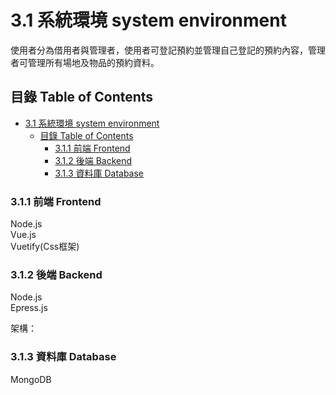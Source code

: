# 3.1 系統環境 system environment
使用者分為借用者與管理者，使用者可登記預約並管理自己登記的預約內容，管理者可管理所有場地及物品的預約資料。  

## 目錄 Table of Contents
- [3.1 系統環境 system environment](#31-系統環境-system-environment)
  - [目錄 Table of Contents](#目錄-table-of-contents)
    - [3.1.1 前端 Frontend](#311-前端-frontend)
    - [3.1.2 後端 Backend](#312-後端-backend)
    - [3.1.3 資料庫 Database](#313-資料庫-database)

### 3.1.1 前端 Frontend
Node.js  
Vue.js  
Vuetify(Css框架)

### 3.1.2 後端 Backend
Node.js  
Epress.js  

架構：


### 3.1.3 資料庫 Database
MongoDB